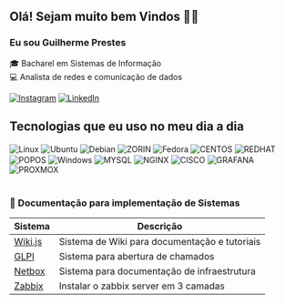 ## Olá! Sejam muito bem Vindos 👋🏽
### Eu sou Guilherme Prestes 
🎓 Bacharel em Sistemas de Informação  
💻  Analista de redes e comunicação de dados

[![Instagram](https://img.shields.io/badge/Instagram-E4405F?style=for-the-badge&logo=instagram&logoColor=white)](https://www.instagram.com/oprestesgui/)
[![LinkedIn](https://img.shields.io/badge/LinkedIn-0077B5?style=for-the-badge&logo=linkedin&logoColor=white)](https://www.linkedin.com/in/guilhermeprestes/)


## Tecnologias que eu uso no meu dia a dia

<div style="display: inline_block">
    <img align="center" alt="Linux" src="https://img.shields.io/badge/Linux-FCC624?style=for-the-badge&logo=linux&logoColor=black" />
    <img align="center" alt="Ubuntu" src="https://img.shields.io/badge/Ubuntu-E95420?style=for-the-badge&logo=ubuntu&logoColor=white" />
    <img align="center" alt="Debian" src="https://img.shields.io/badge/Debian-A81D33?style=for-the-badge&logo=debian&logoColor=white" />
    <img align="center" alt="ZORIN" src="https://img.shields.io/badge/Zorin%20OS-0CC1F3?style=for-the-badge&logo=zorin&logoColor=white" />
    <img align="center" alt="Fedora" src="https://img.shields.io/badge/Fedora-294172?style=for-the-badge&logo=fedora&logoColor=white" />
    <img align="center" alt="CENTOS" src="https://img.shields.io/badge/Cent%20OS-262577?style=for-the-badge&logo=CentOS&logoColor=white" />
    <img align="center" alt="REDHAT" src="https://img.shields.io/badge/Red%20Hat-EE0000?style=for-the-badge&logo=redhat&logoColor=white" />
    <img align="center" alt="POPOS" src="https://img.shields.io/badge/Pop!_OS-48B9C7?style=for-the-badge&logo=Pop!_OS&logoColor=white" />
    <img align="center" alt="Windows" src="https://img.shields.io/badge/Windows-0078D6?style=for-the-badge&logo=windows&logoColor=white" />
    <img align="center" alt="MYSQL" src="https://img.shields.io/badge/MySQL-005C84?style=for-the-badge&logo=mysql&logoColor=white" />
    <img align="center" alt="NGINX" src="https://img.shields.io/badge/Nginx-009639?style=for-the-badge&logo=nginx&logoColor=white" />
    <img align="center" alt="CISCO" src="https://img.shields.io/badge/CISCO-1BA0D7?style=for-the-badge&logo=cisco&logoColor=white" />
    <img align="center" alt="GRAFANA" src="https://img.shields.io/badge/Grafana-F2F4F9?style=for-the-badge&logo=grafana&logoColor=orange&labelColor=F2F4F9" />
    <img align="center" alt="PROXMOX" src="https://img.shields.io/badge/Proxmox-E57000?style=for-the-badge&logo=proxmox&logoColor=white" />

    
</div><br/>

### 📝 Documentação para implementação de Sistemas 

| Sistema | Descrição |
| ------------- | ------------- |
|[Wiki.js](https://github.com/guilhermeprestes/Wiki.JS)|Sistema de Wiki para documentação e tutoriais|
|[GLPI](https://github.com/guilhermeprestes/GLPI)|Sistema para abertura de chamados|
|[Netbox](https://github.com/guilhermeprestes/Netbox)| Sistema para documentação de infraestrutura|
|[Zabbix](https://github.com/guilhermeprestes/zabbix)| Instalar o zabbix server em 3 camadas|
